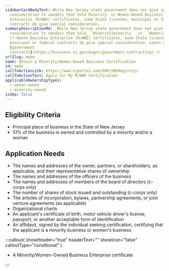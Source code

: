 ```yaml
---
sidebarCardBodyText: While New Jersey state government does not give special
  consideration to vendors that hold Minority- or Women-Owned Business
  Enterprise (M/WBE) certificates, some State licenses, municipal or federal
  contracts do give special consideration.
summaryDescriptionMd: _While New Jersey state government does not give special
  consideration to vendors that hold_ `Minority|minority` _or_ `Women|women`
  \*-Owned Business Enterprise (M/WBE) certificates, some State licenses,
  municipal or federal contracts do give special consideration. Learn more about
  [government
  contracts](https://business.nj.gov/pages/government-contracting).\*
urlSlug: mwbe
name: Obtain a Minority/Women-Owned Business Certification
id: mwbe
callToActionLink: https://www.njportal.com/DOR/SBERegistry/
callToActionText: Apply for My M/WBE Certification
applicableOwnershipTypes:
  - woman-owned
  - minority-owned
isSbe: false
---
```

## Eligibility Criteria

* Principal place of business in the State of New Jersey
* 51% of the business is owned and controlled by a minority and/or a woman

## Application Needs

* The names and addresses of the owner, partners, or shareholders, as applicable, and their representative shares of ownership
* The names and addresses of the officers of the business
* The names and addresses of members of the board of directors (c-corps only)
* The number of shares of stock issued and outstanding (c-corps only)
* The articles of incorporation, bylaws, partnership agreements, or joint venture agreements (as applicable)
* Organizational charts
* An applicant's certificate of birth, motor vehicle driver's license, passport, or another acceptable form of identification
* An affidavit, signed by the individual seeking certification, certifying that the applicant is a minority business or women's business

:::callout{ showHeader="true" headerText="" showIcon="false" calloutType="conditional" }

* A Minority/Women-Owned Business Enterprise certificate

:::
